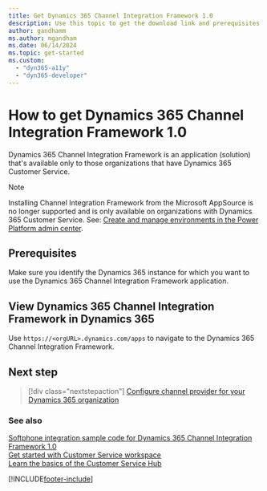 ```yaml
---
title: Get Dynamics 365 Channel Integration Framework 1.0 
description: Use this topic to get the download link and prerequisites for Dynamics 365 Channel Integration Framework 1.0.
author: gandhamm
ms.author: mgandham
ms.date: 06/14/2024
ms.topic: get-started
ms.custom: 
  - "dyn365-a11y"
  - "dyn365-developer"
---
```


# How to get Dynamics 365 Channel Integration Framework 1.0

Dynamics 365 Channel Integration Framework is an application (solution) that's available only to those
organizations that have Dynamics 365 Customer Service.

> [!NOTE] 
> Installing Channel Integration Framework from the Microsoft AppSource is no longer supported and is only available on organizations with Dynamics 365 Customer Service. See: [Create and manage environments in the Power Platform admin center](/power-platform/admin/create-environment#create-an-environment-and-add-model-driven-apps).


## Prerequisites

Make sure you identify the Dynamics 365 instance for which you want to use the Dynamics 365 Channel Integration Framework application.

## View Dynamics 365 Channel Integration Framework in Dynamics 365

Use `https://<orgURL>.dynamics.com/apps` to navigate to the Dynamics 365 Channel Integration Framework.

## Next step

> [!div class="nextstepaction"]
> [Configure channel provider for your Dynamics 365 organization](configure-channel-provider-channel-integration-framework.md)

### See also

[Softphone integration sample code for Dynamics 365 Channel Integration Framework 1.0](sample-softphone-integration.md)  
[Get started with Customer Service workspace](../../../customer-service/implement/csw-overview.md)  
[Learn the basics of the Customer Service Hub](../../../customer-service/implement/customer-service-hub-user-guide-basics.md)


[!INCLUDE[footer-include](../../../includes/footer-banner.md)]